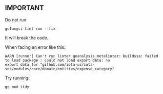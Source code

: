 ## IMPORTANT

Do not run

```shell
golangci-lint run --fix
```

It will break the code.

When facing an error like this:

```
WARN [runner] Can't run linter goanalysis_metalinter: buildssa: failed to load package : could not load export data: no
export data for "github.com/iota-uz/iota-sdk/modules/core/domain/entities/expense_category"
```

Try running:

```shell
go mod tidy
```
